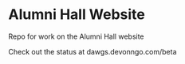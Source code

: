 # Alumni Hall Website
Repo for work on the Alumni Hall website

Check out the status at dawgs.devonngo.com/beta
